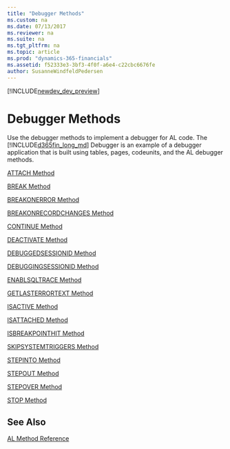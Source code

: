 ```yaml
---
title: "Debugger Methods"
ms.custom: na
ms.date: 07/13/2017
ms.reviewer: na
ms.suite: na
ms.tgt_pltfrm: na
ms.topic: article
ms.prod: "dynamics-365-financials"
ms.assetid: f52333e3-3bf3-4f0f-a6e4-c22cbc6676fe
author: SusanneWindfeldPedersen
---
```


[!INCLUDE[newdev_dev_preview](../includes/newdev_dev_preview.md)]

# Debugger Methods
Use the debugger methods to implement a debugger for AL code. The [!INCLUDE[d365fin_long_md](../includes/d365fin_long_md.md)] Debugger is an example of a debugger application that is built using tables, pages, codeunits, and the AL debugger methods.

[ATTACH Method](devenv-attach-method-debugger.md)

[BREAK Method](devenv-break-method-debugger.md)

[BREAKONERROR Method](devenv-breakonerror-method-debugger.md)

[BREAKONRECORDCHANGES Method](devenv-breakonrecordchanges-method-debugger.md)

[CONTINUE Method](devenv-continue-method-debugger.md)

[DEACTIVATE Method](devenv-deactivate-method-debugger.md)

[DEBUGGEDSESSIONID Method](devenv-debuggedsessionid-method-debugger.md)

[DEBUGGINGSESSIONID Method](devenv-debuggingsessionid-method-debugger.md)

[ENABLSQLTRACE Method](devenv-enablesqltrace-method-debugger.md)

[GETLASTERRORTEXT Method](devenv-getlasterrortext-method-debugger.md)

[ISACTIVE Method](devenv-isactive-method-debugger.md)

[ISATTACHED Method](devenv-isattached-method-debugger.md)

[ISBREAKPOINTHIT Method](devenv-isbreakpointhit-method-debugger.md)

[SKIPSYSTEMTRIGGERS Method](devenv-skipsystemtriggers-method-debugger.md)

[STEPINTO Method](devenv-stepout-method-debugger.md)

[STEPOUT Method](devenv-stepout-method-debugger.md)

[STEPOVER Method](devenv-stepover-method-debugger.md)

[STOP Method](devenv-stop-method-debugger.md)

## See Also  
[AL Method Reference](devenv-al-method-reference.md)  